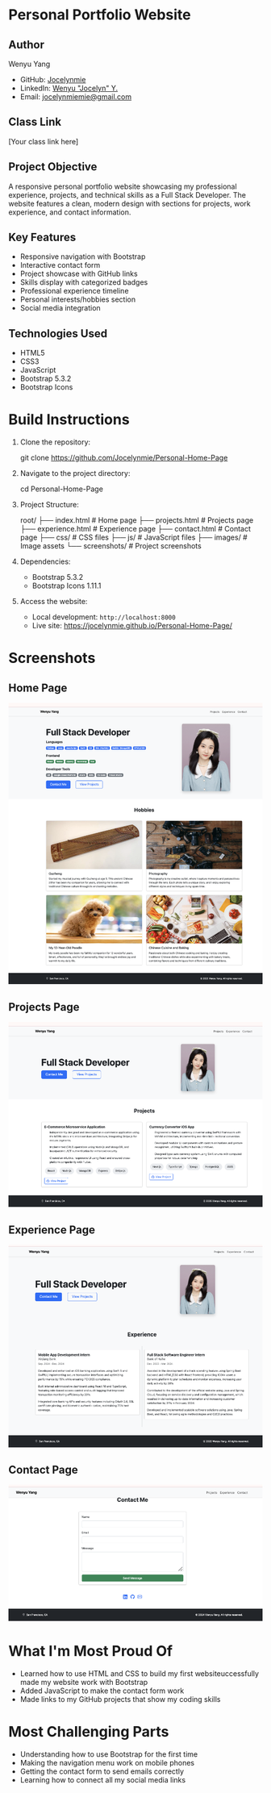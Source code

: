# Personal Portfolio Website

## Author

Wenyu Yang

- GitHub: [Jocelynmie](https://github.com/Jocelynmie)
- LinkedIn: [Wenyu "Jocelyn" Y.](https://www.linkedin.com/in/wenyu-jocelyn-y-62833a219/)
- Email: jocelynmiemie@gmail.com

## Class Link

[Your class link here]

## Project Objective

A responsive personal portfolio website showcasing my professional experience, projects, and technical skills as a Full Stack Developer. The website features a clean, modern design with sections for projects, work experience, and contact information.

## Key Features

- Responsive navigation with Bootstrap
- Interactive contact form
- Project showcase with GitHub links
- Skills display with categorized badges
- Professional experience timeline
- Personal interests/hobbies section
- Social media integration

## Technologies Used

- HTML5
- CSS3
- JavaScript
- Bootstrap 5.3.2
- Bootstrap Icons

# Build Instructions

1. Clone the repository:

   git clone https://github.com/Jocelynmie/Personal-Home-Page

2. Navigate to the project directory:

   cd Personal-Home-Page

3. Project Structure:

   root/
   ├── index.html # Home page
   ├── projects.html # Projects page
   ├── experience.html # Experience page
   ├── contact.html # Contact page
   ├── css/ # CSS files
   ├── js/ # JavaScript files
   ├── images/ # Image assets
   └── screenshots/ # Project screenshots

4. Dependencies:

   - Bootstrap 5.3.2
   - Bootstrap Icons 1.11.1

5. Access the website:
   - Local development: `http://localhost:8000`
   - Live site: https://jocelynmie.github.io/Personal-Home-Page/

# Screenshots

## Home Page

![Home page featuring skills and introduction](./screenshots/Homepage.png)

## Projects Page

![Portfolio of development projects](./screenshots/projects.png)

## Experience Page

![Professional experience timeline](./screenshots/experience.png)

## Contact Page

![Contact form and information](./screenshots/contact.png)

# What I'm Most Proud Of

- Learned how to use HTML and CSS to build my first websiteuccessfully made my website work with Bootstrap
- Added JavaScript to make the contact form work
- Made links to my GitHub projects that show my coding skills

# Most Challenging Parts

- Understanding how to use Bootstrap for the first time
- Making the navigation menu work on mobile phones
- Getting the contact form to send emails correctly
- Learning how to connect all my social media links
